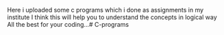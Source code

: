Here i uploaded some c programs which i done as assignments in my institute
I think this will help you to understand the concepts in logical way
All the best for your coding...# C-programs
